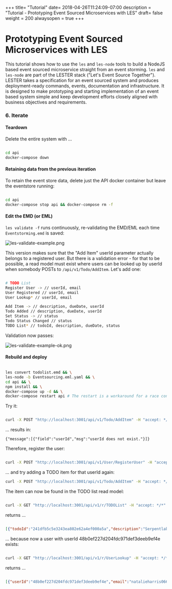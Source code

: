 +++
title= "Tutorial"
date= 2018-04-26T11:24:09-07:00
description = "Tutorial - Prototyping Event Sourced Microservices with LES"
draft= false
weight = 200
alwaysopen = true
+++

# Prototyping Event Sourced Microservices with LES

This tutorial shows how to use the ```les``` and ```les-node``` tools to build a NodeJS based event sourced microservice straight from an event storming. ```les``` and ```les-node``` are part of the LESTER stack ("Let's Event Source Together"). LESTER takes a specification for an event sourced system and produces deployment-ready commands, events, documentation and infrastructure. It is designed to make prototyping and starting implementation of an event based system simple and keep development efforts closely aligned with business objectives and requirements.

### 6. Iterate

#### Teardown

Delete the entire system with ...

```bash

cd api
docker-compose down

```

#### Retaining data from the previous iteration

To retain the event store data, delete just the API docker container but leave the eventstore running:

```bash

cd api
docker-compose stop api && docker-compose rm -f

```

#### Edit the EMD (or EML)

```les validate -f``` runs continuously, re-validating the EMD/EML each time ```Eventstorming.emd``` is saved:

![les-validate-example.png](/tutorial/les-validate-example.png)

This version makes sure that the "Add Item" userId parameter actually belongs to a registered user. But there is a validation error - for that to be possible, a read model must exist where users can be looked up by userId when somebody POSTs to ```/api/v1/Todo/AddItem```. Let's add one:

```bash

# TODO List
Register User -> // userId, email
User Registered // userId, email
User Lookup* // userId, email

Add Item -> // description, dueDate, userId
Todo Added // description, dueDate, userId
Set Status -> // status
Todo Status Changed // status
TODO List* // todoId, description, dueDate, status

```

Validation now passes:

![les-validate-example-ok.png](/tutorial/les-validate-example-ok.png)

#### Rebuild and deploy

```bash

les convert todolist.emd && \
les-node -b Eventsourcing.eml.yaml && \
cd api && \
npm install && \
docker-compose up -d && \
docker-compose restart api # The restart is a workaround for a race condition when starting containers. :-(

```

Try it:

```bash

curl -X POST "http://localhost:3001/api/v1/Todo/AddItem" -H "accept: */*" -H "Content-Type: application/json" -d "{\"description\":\"Serpentlake\",\"dueDate\":\"Tuesday 3 May 2018\",\"todoId\":\"241dfb5c5e3243ea802e62a4ef000a5a\",\"userId\":\"48b0ef227d204fdc971def3deeb9ef4e\"}"

```

... results in:

```{"message":[{"field":"userId","msg":"userId does not exist."}]}```

Therefore, register the user:

```bash 

curl -X POST "http://localhost:3001/api/v1/User/RegisterUser" -H "accept: */*" -H "Content-Type: application/json" -d "{\"email\":\"natalieharris066@test.com\",\"userId\":\"48b0ef227d204fdc971def3deeb9ef4e\"}"

```

... and try adding a TODO item for that userId again:

```bash
curl -X POST "http://localhost:3001/api/v1/Todo/AddItem" -H "accept: */*" -H "Content-Type: application/json" -d "{\"description\":\"Serpentlake\",\"dueDate\":\"Tuesday 3 May 2018\",\"todoId\":\"241dfb5c5e3243ea802e62a4ef000a5a\",\"userId\":\"48b0ef227d204fdc971def3deeb9ef4e\"}"

```


The item can now be found in the TODO list read model:

```bash

curl -X GET "http://localhost:3001/api/v1/r/TODOList" -H "accept: */*"

```

returns ...

```json

[{"todoId":"241dfb5c5e3243ea802e62a4ef000a5a","description":"Serpentlake","dueDate":"Tuesday 3 May 2018","status":"","userId":"48b0ef227d204fdc971def3deeb9ef4e"}]

```

... because now a user with userId 48b0ef227d204fdc971def3deeb9ef4e exists:

```bash

curl -X GET "http://localhost:3001/api/v1/r/UserLookup" -H "accept: */*"

```

returns ...

```json

[{"userId":"48b0ef227d204fdc971def3deeb9ef4e","email":"natalieharris066@test.com"}]

```




